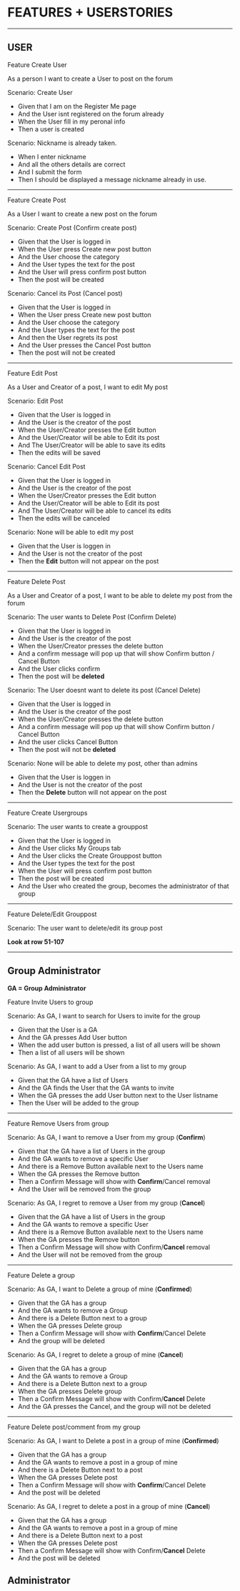 # FEATURES + USERSTORIES

------------------------------------------

## USER

Feature Create User

As a person I want to create a User to post on the forum

Scenario: Create User

- Given that I am on the Register Me page
- And the User isnt registered on the forum already
- When the User fill in my peronal info
- Then a user is created

Scenario: Nickname is already taken.
- When I enter nickname
- And all the others details are correct
- And I submit the form
- Then I should be displayed a message nickname already in use.

-----------------------------------

Feature Create Post

As a User I want to create a new post on the forum

Scenario: Create Post (Confirm create post)

- Given that the User is logged in
- When the User press Create new post button
- And the User choose the category
- And the User types the text for the post
- And the User will press confirm post button
- Then the post will be created

Scenario: Cancel its Post (Cancel post)

- Given that the User is logged in
- When the User press Create new post button
- And the User choose the category
- And the User types the text for the post
- And then the User regrets its post
- And the User presses the Cancel Post button
- Then the post will not be created

-----------------------------------

Feature Edit Post

As a User and Creator of a post, I want to edit My post

Scenario: Edit Post

- Given that the User is logged in
- And the User is the creator of the post
- When the User/Creator presses the Edit button
- And the User/Creator will be able to Edit its post
- And The User/Creator will be able to save its edits
- Then the edits will be saved

Scenario: Cancel Edit Post

- Given that the User is logged in
- And the User is the creator of the post
- When the User/Creator presses the Edit button
- And the User/Creator will be able to Edit its post
- And The User/Creator will be able to cancel its edits
- Then the edits will be canceled

Scenario: None will be able to edit my post

- Given that the User is loggen in
- And the User is not the creator of the post
- Then the **Edit** button will not appear on the post

----------------------------------

Feature Delete Post

As a User and Creator of a post, I want to be able to delete my post from the forum

Scenario: The user wants to Delete Post (Confirm Delete)

- Given that the User is logged in
- And the User is the creator of the post
- When the User/Creator presses the delete button
- And a confirm message will pop up that will show Confirm button / Cancel Button
- And the User clicks confirm
- Then the post will be **deleted**

Scenario: The User doesnt want to delete its post (Cancel Delete)

- Given that the User is logged in
- And the User is the creator of the post
- When the User/Creator presses the delete button
- And a confirm message will pop up that will show Confirm button / Cancel Button
- And the user clicks Cancel Button
- Then the post will not be **deleted**

Scenario: None will be able to delete my post, other than admins

- Given that the User is loggen in
- And the User is not the creator of the post
- Then the **Delete** button will not appear on the post

----------------------------------

Feature Create Usergroups

Scenario: The user wants to create a grouppost

- Given that the User is logged in
- And the User clicks My Groups tab
- And the User clicks the Create Grouppost button
- And the User types the text for the post
- When the User will press confirm post button
- Then the post will be created
- And the User who created the group, becomes the administrator of that group

----------------------------------

Feature Delete/Edit Grouppost

Scenario: The user want to delete/edit its group post

**Look at row 51-107**

----------------------------------


## Group Administrator


**GA = Group Administrator**

Feature Invite Users to group

Scenario: As GA, I want to search for Users to invite for the group

- Given that the User is a GA
- And the GA presses Add User button
- When the add user button is pressed, a list of all users will be shown
- Then a list of all users will be shown


Scenario: As GA, I want to add a User from a list to my group

- Given that the GA have a list of Users
- And the GA finds the User that the GA wants to invite
- When the GA presses the add User button next to the User listname
- Then the User will be added to the group

----------------------------------

Feature Remove Users from group

Scenario: As GA, I want to remove a User from my group (**Confirm**)

- Given that the GA have a list of Users in the group
- And the GA wants to remove a specific User
- And there is a Remove Button available next to the Users name
- When the GA presses the Remove button
- Then a Confirm Message will show with **Confirm**/Cancel removal
- And the User will be removed from the group

Scenario: As GA, I regret to remove a User from my group (**Cancel**)

- Given that the GA have a list of Users in the group
- And the GA wants to remove a specific User
- And there is a Remove Button available next to the Users name
- When the GA presses the Remove button
- Then a Confirm Message will show with Confirm/**Cancel** removal
- And the User will not be removed from the group

----------------------------------

Feature Delete a group

Scenario: As GA, I want to Delete a group of mine (**Confirmed**)

- Given that the GA has a group
- And the GA wants to remove a Group
- And there is a Delete Button next to a group
- When the GA presses Delete group
- Then a Confirm Message will show with **Confirm**/Cancel Delete
- And the group will be deleted


Scenario: As GA, I regret to delete a group of mine (**Cancel**)

- Given that the GA has a group
- And the GA wants to remove a Group
- And there is a Delete Button next to a group
- When the GA presses Delete group
- Then a Confirm Message will show with Confirm/**Cancel** Delete
- And the GA presses the Cancel, and the group will not be deleted

----------------------------------

Feature Delete post/comment from my group

Scenario: As GA, I want to Delete a post in a group of mine (**Confirmed**)

- Given that the GA has a group
- And the GA wants to remove a post in a group of mine
- And there is a Delete Button next to a post
- When the GA presses Delete post
- Then a Confirm Message will show with **Confirm**/Cancel Delete
- And the post will be deleted


Scenario: As GA, I regret to delete a post in a group of mine (**Cancel**)

- Given that the GA has a group
- And the GA wants to remove a post in a group of mine
- And there is a Delete Button next to a post
- When the GA presses Delete post
- Then a Confirm Message will show with Confirm/**Cancel** Delete
- And the post will be deleted



## Administrator
